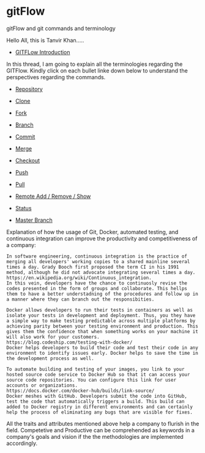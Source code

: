 # gitFlow
 gitFlow and git commands and terminology

Hello All, this is Tanvir Khan.....

* [GITFLow Introduction](/gitflowintro.md)

In this thread, I am going to explain all the terminologies regarding the GITFlow. Kindly click on each bullet linke down below to understand the perspectives regarding the commands.

* [Repository](/Repository.md)

* [Clone](/Clone.md)

* [Fork](/Fork.md)

* [Branch](/Branch.md)

* [Commit](/Commit.md)

* [Merge](/Merge.md)

* [Checkout](/Checkout.md)

* [Push](/Push.md)

* [Pull](/Pull.md)

* [Remote Add / Remove / Show](/RemoteAddRemoveShow.md)

* [Status](/Status.md)

* [Master Branch](/MasterBranch.md)


Explanation of how the usage of Git, Docker, automated testing, and continuous integration can improve the productivity and competitiveness of a company:

	In software engineering, continuous integration is the practice of merging all developers' working copies to a shared mainline several times a day. Grady Booch first proposed the term CI in his 1991 method, although he did not advocate integrating several times a day.
	https://en.wikipedia.org/wiki/Continuous_integration.
	In this vein, developers have the chance to continuosly revise the codes presented in the form of groups and collaborate. This hellps them to have a better understadning of the procedures and follow up in a manner where they can branch out the responsibities. 

	Docker allows developers to run their tests in containers as well as isolate your tests in development and deployment. Thus, you they have a simple way to make testing predictable across multiple platforms by achieving parity between your testing environment and production. This gives them the confidence that when something works on your machine it will also work for your customers.
	https://blog.codeship.com/testing-with-docker/
	Docker helps developers to build their code and test their code in any environment to identify issues early. Docker helps to save the time in the development process as well.

	To automate building and testing of your images, you link to your hosted source code service to Docker Hub so that it can access your source code repositories. You can configure this link for user accounts or organizations.
	https://docs.docker.com/docker-hub/builds/link-source/
	Docker meshes with GitHub. Developers submit the code into GitHub, test the code that automatically triggers a build. This build can added to Docker registry in different environments and can certainly help the process of eliminating any bugs that are visible for fixes.

All the traits and attributes mentioned above help a company to flurish in the field. Competetive and Productive can be comprehended as keywords in a company's goals and vision if the the methodologies are implemented accordingly.
